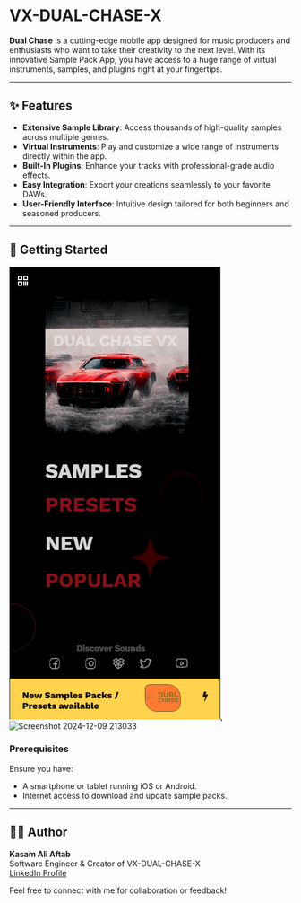 # VX-DUAL-CHASE-X

**Dual Chase** is a cutting-edge mobile app designed for music producers and enthusiasts who want to take their creativity to the next level. With its innovative Sample Pack App, you have access to a huge range of virtual instruments, samples, and plugins right at your fingertips.

---

## ✨ Features

- **Extensive Sample Library**: Access thousands of high-quality samples across multiple genres.
- **Virtual Instruments**: Play and customize a wide range of instruments directly within the app.
- **Built-In Plugins**: Enhance your tracks with professional-grade audio effects.
- **Easy Integration**: Export your creations seamlessly to your favorite DAWs.
- **User-Friendly Interface**: Intuitive design tailored for both beginners and seasoned producers.

---

## 🚀 Getting Started

![Image description](mianpic.png), ![Screenshot 2024-12-09 213033](https://github.com/user-attachments/assets/d43de256-a2df-4d7e-adf2-7b025137226f)





### Prerequisites

Ensure you have:
- A smartphone or tablet running iOS or Android.
- Internet access to download and update sample packs.


---

## 🧑‍💻 Author

**Kasam Ali Aftab**  
Software Engineer & Creator of VX-DUAL-CHASE-X  
[LinkedIn Profile](https://www.linkedin.com/in/kasam-software-engineer/)

Feel free to connect with me for collaboration or feedback!


